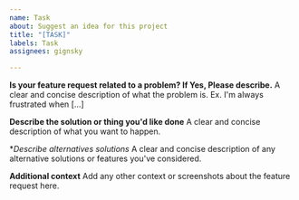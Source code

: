 ```yaml
---
name: Task
about: Suggest an idea for this project
title: "[TASK]"
labels: Task
assignees: gignsky

---
```


**Is your feature request related to a problem? If Yes, Please describe.**
A clear and concise description of what the problem is. Ex. I'm always frustrated when [...]

**Describe the solution or thing you'd like done**
A clear and concise description of what you want to happen.

**Describe alternatives solutions*
A clear and concise description of any alternative solutions or features you've considered.

**Additional context**
Add any other context or screenshots about the feature request here.
